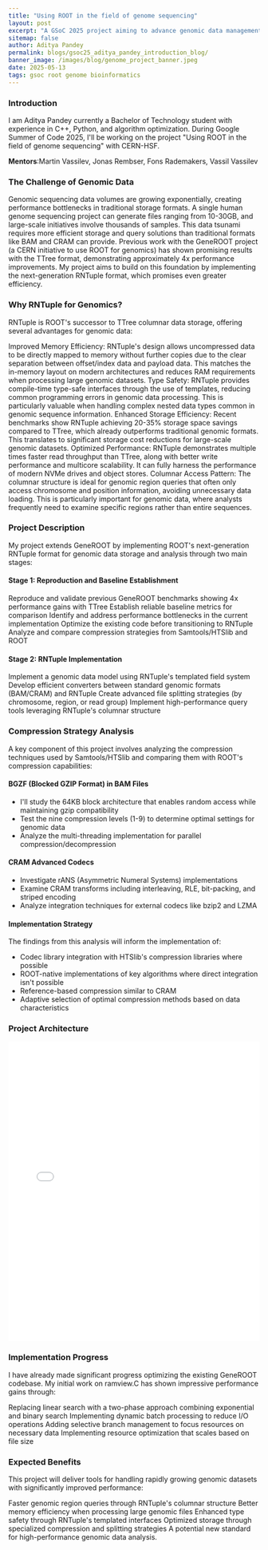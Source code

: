 ```yaml
---
title: "Using ROOT in the field of genome sequencing"
layout: post
excerpt: "A GSoC 2025 project aiming to advance genomic data management by implementing ROOT's next-generation RNTuple format for sequence alignment storage."
sitemap: false
author: Aditya Pandey
permalink: blogs/gsoc25_aditya_pandey_introduction_blog/
banner_image: /images/blog/genome_project_banner.jpeg
date: 2025-05-13
tags: gsoc root genome bioinformatics 
---
```


### Introduction

I am Aditya Pandey currently a Bachelor of Technology student with experience in C++, Python, 
and algorithm optimization. During Google Summer of Code 2025, I'll be working on the project
"Using ROOT in the field of genome sequencing" with CERN-HSF.

**Mentors**:Martin Vassilev, Jonas Rembser, Fons Rademakers, Vassil Vassilev


### The Challenge of Genomic Data

Genomic sequencing data volumes are growing exponentially, creating performance bottlenecks in 
traditional storage formats. A single human genome sequencing project can generate files ranging
from 10-30GB, and large-scale initiatives involve thousands of samples. This data tsunami requires
more efficient storage and query solutions than traditional formats like BAM and CRAM can provide.
Previous work with the GeneROOT project (a CERN initiative to use ROOT for genomics) has shown 
promising results with the TTree format, demonstrating approximately 4x performance improvements.
 My project aims to build on this foundation by implementing the next-generation RNTuple format, 
which promises even greater efficiency.

### Why RNTuple for Genomics?
RNTuple is ROOT's successor to TTree columnar data storage, offering several advantages for genomic data:

Improved Memory Efficiency: RNTuple's design allows uncompressed data to be directly mapped to memory without further copies due to the clear separation between offset/index data and payload data. This matches the in-memory layout on modern architectures and reduces RAM requirements when processing large genomic datasets.
Type Safety: RNTuple provides compile-time type-safe interfaces through the use of templates, reducing common programming errors in genomic data processing. This is particularly valuable when handling complex nested data types common in genomic sequence information.
Enhanced Storage Efficiency: Recent benchmarks show RNTuple achieving 20-35% storage space savings compared to TTree, which already outperforms traditional genomic formats. This translates to significant storage cost reductions for large-scale genomic datasets.
Optimized Performance: RNTuple demonstrates multiple times faster read throughput than TTree, along with better write performance and multicore scalability. It can fully harness the performance of modern NVMe drives and object stores.
Columnar Access Pattern: The columnar structure is ideal for genomic region queries that often only access chromosome and position information, avoiding unnecessary data loading. This is particularly important for genomic data, where analysts frequently need to examine specific regions rather than entire sequences.


### Project Description
My project extends GeneROOT by implementing ROOT's next-generation RNTuple format for genomic data storage and analysis through two main stages:

#### Stage 1: Reproduction and Baseline Establishment

Reproduce and validate previous GeneROOT benchmarks showing 4x performance gains with TTree
Establish reliable baseline metrics for comparison
Identify and address performance bottlenecks in the current implementation
Optimize the existing code before transitioning to RNTuple
Analyze and compare compression strategies from Samtools/HTSlib and ROOT

#### Stage 2: RNTuple Implementation

Implement a genomic data model using RNTuple's templated field system
Develop efficient converters between standard genomic formats (BAM/CRAM) and RNTuple
Create advanced file splitting strategies (by chromosome, region, or read group)
Implement high-performance query tools leveraging RNTuple's columnar structure

### Compression Strategy Analysis

A key component of this project involves analyzing the compression techniques used by Samtools/HTSlib and comparing them with ROOT's compression capabilities:

#### BGZF (Blocked GZIP Format) in BAM Files

- I'll study the 64KB block architecture that enables random access while maintaining gzip compatibility
- Test the nine compression levels (1-9) to determine optimal settings for genomic data
- Analyze the multi-threading implementation for parallel compression/decompression

#### CRAM Advanced Codecs

- Investigate rANS (Asymmetric Numeral Systems) implementations
- Examine CRAM transforms including interleaving, RLE, bit-packing, and striped encoding
- Analyze integration techniques for external codecs like bzip2 and LZMA

#### Implementation Strategy

The findings from this analysis will inform the implementation of:

- Codec library integration with HTSlib's compression libraries where possible
- ROOT-native implementations of key algorithms where direct integration isn't possible
- Reference-based compression similar to CRAM
- Adaptive selection of optimal compression methods based on data characteristics



### Project Architecture
<embed src="/images/blog/genome_sequencing.pdf" type="application/pdf" style="display: block; margin-left: auto; margin-right: auto;" width="100%" height="600px" />

### Implementation Progress
I have already made significant progress optimizing the existing GeneROOT codebase. My initial work on ramview.C has shown impressive performance gains through:

Replacing linear search with a two-phase approach combining exponential and binary search
Implementing dynamic batch processing to reduce I/O operations
Adding selective branch management to focus resources on necessary data
Implementing resource optimization that scales based on file size

### Expected Benefits
This project will deliver tools for handling rapidly growing genomic datasets with significantly improved performance:

Faster genomic region queries through RNTuple's columnar structure
Better memory efficiency when processing large genomic files
Enhanced type safety through RNTuple's templated interfaces
Optimized storage through specialized compression and splitting strategies
A potential new standard for high-performance genomic data analysis.